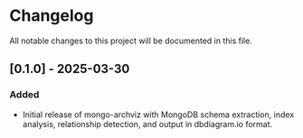 # Changelog

All notable changes to this project will be documented in this file.

## [0.1.0] - 2025-03-30
### Added
- Initial release of mongo-archviz with MongoDB schema extraction, index analysis, relationship detection, and output in dbdiagram.io format.

